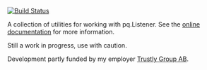 [![Build Status](https://travis-ci.org/johto/notifyutils.svg?branch=master)](https://travis-ci.org/johto/notifyutils)

A collection of utilities for working with pq.Listener.  See the
[online documentation](http://godoc.org/github.com/johto/notifyutils) for more
information.

Still a work in progress, use with caution.


Development partly funded by my employer [Trustly Group AB](https://trustly.com).
